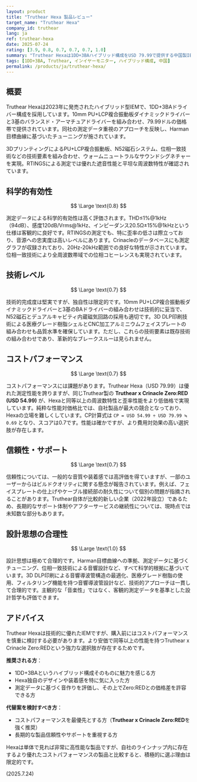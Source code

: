 ```yaml
---
layout: product
title: "Truthear Hexa 製品レビュー"
target_name: "Truthear Hexa"
company_id: truthear
lang: ja
ref: truthear-hexa
date: 2025-07-24
rating: [3.9, 0.8, 0.7, 0.7, 0.7, 1.0]
summary: "Truthear Hexaは1DD+3BAハイブリッド構成をUSD 79.99で提供する中国製IEMです。測定性能は非常に優秀ですが、自社のより安価なTruthear Zero:RED（USD 54.99）が同等以上の性能を実現しているため、コストパフォーマンスに課題があります。優れた遮音性能とフラットな周波数特性は評価されるものの、価格と性能のバランスを重視するならより良い選択肢が存在します。"
tags: [1DD+3BA, Truthear, インイヤーモニター, ハイブリッド構成, 中国]
permalink: /products/ja/truthear-hexa/
---
```

## 概要

Truthear Hexaは2023年に発売されたハイブリッド型IEMで、1DD+3BAドライバー構成を採用しています。10mm PU+LCP複合振動板ダイナミックドライバーと3基のバランスド・アーマチュアドライバーを組み合わせ、79.99ドルの価格帯で提供されています。同社の測定データ重視のアプローチを反映し、Harman目標曲線に基づいたチューニングが施されています。

3DプリンティングによるPU+LCP複合振動板、N52磁石システム、位相一致技術などの技術要素を組み合わせ、ウォームニュートラルなサウンドシグネチャーを実現。RTINGSによる測定では優れた遮音性能と平坦な周波数特性が確認されています。

## 科学的有効性

$$ \Large \text{0.8} $$

測定データによる科学的有効性は高く評価されます。THD≤1%@1kHz（94dB）、感度120dB/Vrms@1kHz、インピーダンス20.5Ω±15%@1kHzという仕様は客観的に良好です。RTINGSの測定でも、特に歪率の低さは際立っており、音源への忠実度は高いレベルにあります。Crinacleのデータベースにも測定グラフが収録されており、20Hz-20kHz範囲での良好な特性が示されています。位相一致技術により全周波数帯域での位相コヒーレンスも実現されています。

## 技術レベル

$$ \Large \text{0.7} $$

技術的完成度は堅実ですが、独自性は限定的です。10mm PU+LCP複合振動板ダイナミックドライバーと3基のBAドライバーの組み合わせは技術的に妥当で、N52磁石とデュアルキャビティ内蔵磁気回路の採用も適切です。3D DLP印刷技術による医療グレード樹脂シェルとCNC加工アルミニウムフェイスプレートの組み合わせも品質水準を確保しています。ただし、これらの技術要素は既存技術の組み合わせであり、革新的なブレークスルーは見られません。

## コストパフォーマンス

$$ \Large \text{0.7} $$

コストパフォーマンスには課題があります。Truthear Hexa（USD 79.99）は優れた測定性能を誇りますが、同じTruthear製の **Truthear x Crinacle Zero:RED (USD 54.99)** が、Hexaと同等以上の周波数特性と歪率性能をより低価格で実現しています。純粋な性能対価格比では、自社製品が最大の競合となっており、Hexaの立場を難しくしています。CP計算式は `CP = USD 54.99 ÷ USD 79.99 ≒ 0.69` となり、スコアは0.7です。性能は確かですが、より費用対効果の高い選択肢が存在します。

## 信頼性・サポート

$$ \Large \text{0.7} $$

信頼性については、一般的な音質や装着感では高評価を得ていますが、一部のユーザーからはビルドクオリティに関する懸念が報告されています。例えば、フェイスプレートの仕上げやケーブル接続部の耐久性について個別の問題が指摘されることがあります。Truthear自体が比較的新しい企業（2022年設立）であるため、長期的なサポート体制やアフターサービスの継続性については、現時点では未知数な部分もあります。

## 設計思想の合理性

$$ \Large \text{1.0} $$

設計思想は極めて合理的です。Harman目標曲線への準拠、測定データに基づくチューニング、位相一致技術による音響設計など、すべて科学的根拠に基づいています。3D DLP印刷による音響導波管構造の最適化、医療グレード樹脂の使用、フィルタリング機能を持つ音響導波管設計など、技術的アプローチは一貫して合理的です。主観的な「音楽性」ではなく、客観的測定データを基準とした設計哲学も評価できます。

## アドバイス

Truthear Hexaは技術的に優れたIEMですが、購入前にはコストパフォーマンスを慎重に検討する必要があります。より安価で同等以上の性能を持つTruthear x Crinacle Zero:REDという強力な選択肢が存在するためです。

**推奨される方**：
- 1DD+3BAというハイブリッド構成そのものに魅力を感じる方
- Hexa独自のデザインや装着感を特に気に入った方
- 測定データに基づく音作りを評価し、その上でZero:REDとの価格差を許容できる方

**代替案を検討すべき方**：
- コストパフォーマンスを最優先とする方（**Truthear x Crinacle Zero:RED**を強く推奨）
- 長期的な製品信頼性やサポートを重視する方

Hexaは単体で見れば非常に高性能な製品ですが、自社のラインナップ内に存在するより優れたコストパフォーマンスの製品と比較すると、積極的に選ぶ理由は限定的です。

(2025.7.24)